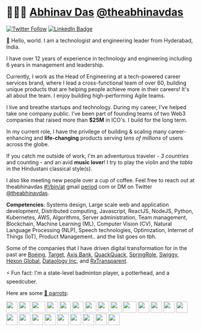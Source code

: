 # 👨🏻‍💻 [Abhinav Das](https://idontownadomain.ssh) [@theabhinavdas](https://twitter.com/theabhinavdas)

[![Twitter Follow](https://img.shields.io/twitter/follow/theabhinavdas?style=social)](https://twitter.com/intent/follow?screen_name=theabhinavdas)
[![LinkedIn Badge](https://img.shields.io/badge/-LinkedIn-blue?style=social&logo=Linkedin&logoColor=blue&link=https://www.linkedin.com/in/theabhinavdas/)](https://www.linkedin.com/in/theabhinavdas/)

:wave: Hello, world. I am a technologist and engineering leader from Hyderabad, India.

I have over 12 years of experience in technology and engineering including 6 years in management and leadership.

Currently, I work as the Head of Engineering at a tech-powered career services brand, where I lead a cross-functional team of over 60, building unique products that are helping people achieve more in their careers! It's all about the team. I enjoy building high-performing Agile teams.

I live and breathe startups and technology. During my career, I've helped take one company public. I've been part of founding teams of two Web3 companies that raised more than **$25M** in ICO's. I build for the long term.

In my current role, I have the privilege of building & scaling many career-enhancing and **life-changing** products serving _tens of millions_ of users across the globe.

If you catch me outside of work, I'm an adventurous traveler - _3 countries_ and counting - and an avid **music lover**! I try to play the violin and the _tabla_ in the Hindustani classical style(s).

I also like meeting new people over a cup of coffee. Feel free to reach out at theabhinavdas [#!/bin/at](https://replace%40with%40the%40at%40symbol) gmail [period](https://a%40full%40stop%40duh) com or DM on Twitter [@theabhinavdas](https://twitter.com/theabhinavdas).

**Competencies**: Systems design, Large scale web and application development, Distributed computing, Javascript, ReactJS, NodeJS, Python, Kubernetes, AWS, Algorithms, Server administration, Team management, Blockchain, Machine Learning (ML), Computer Vision (CV), Natural Language Processing (NLP), Speech technologies, Optimization, Internet of Things (IoT), Product Management.. and the list goes on tbh.

Some of the companies that I have driven digital transformation for in the past are [Boeing](https://www.boeing.com/), [Target](https://www.target.com/), [Axis Bank](https://www.axisbank.com/), [QuackQuack](https://quackquack.in), [SpringRole](https://springrole.com), [Swiggy](https://swiggy.com), [Hexon Global](https://hexonglobal.com), [Dataology Inc](https://dataology.com), and [RxTransparent](https://rxtransparent.com).

⚡️ Fun fact: I'm a state-level badminton player, a potterhead, and a speedcuber.

Here are some [🦜 parrots](https://cultofthepartyparrot.com):

<div>
    <img src="https://cultofthepartyparrot.com/parrots/hd/githubparrot.gif" width="30" height="30"/>
    <img src="https://cultofthepartyparrot.com/flags/hd/indiaparrot.gif" width="30" height="30"/>
    <img src="https://cultofthepartyparrot.com/parrots/asyncparrot.gif" width="36" height="30"/>
    <img src="https://cultofthepartyparrot.com/parrots/exceptionallyfastparrot.gif" width="30" height="30"/>
    <img src="https://cultofthepartyparrot.com/parrots/hd/60fpsparrot.gif" width="30" height="30"/>
    <img src="https://cultofthepartyparrot.com/parrots/hd/jumpingparrot.gif" width="30" height="30"/>
    <img src="https://cultofthepartyparrot.com/parrots/hd/opensourceparrot.gif" width="30" height="30"/>
    <img src="https://cultofthepartyparrot.com/parrots/hd/hypnoparrotlight.gif" width="30" height="30"/>
    <img src="https://cultofthepartyparrot.com/parrots/databaseparrot.gif" width="30" height="30"/>
    <img src="https://cultofthepartyparrot.com/parrots/fixparrot.gif" width="36" height="30"/>
    <img src="https://cultofthepartyparrot.com/parrots/hd/laptop_parrot.gif" width="30" height="30"/>
    <img src="https://cultofthepartyparrot.com/parrots/hd/spinningparrot.gif" width="30" height="30"/>
    <img src="https://cultofthepartyparrot.com/parrots/hd/levitationparrot.gif" width="30" height="30"/>
    <img src="https://cultofthepartyparrot.com/parrots/hd/meldparrot.gif" width="30" height="30"/>
    <img src="https://cultofthepartyparrot.com/parrots/slomoparrot.gif" width="30" height="30"/>
    <img src="https://cultofthepartyparrot.com/parrots/hd/moonwalkingparrot.gif" width="30" height="30"/>
    <img src="https://cultofthepartyparrot.com/parrots/hd/stableparrot.gif" width="30" height="30"/>
    <img src="https://cultofthepartyparrot.com/parrots/hd/scienceparrot.gif" width="30" height="30"/>
    <img src="https://cultofthepartyparrot.com/parrots/hd/pirateparrot.gif" width="30" height="30"/>
    <img src="https://cultofthepartyparrot.com/parrots/hd/footballparrot.gif" width="30" height="30"/>
    <img src="https://cultofthepartyparrot.com/parrots/hd/illuminatiparrot.gif" width="30" height="30"/>
    <img src="https://cultofthepartyparrot.com/parrots/hd/hypnoparrotdark.gif" width="30" height="30"/>
    <img src="https://cultofthepartyparrot.com/parrots/hd/mustacheparrot.gif" width="30" height="30"/>
</div>
